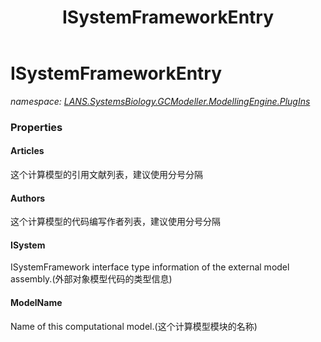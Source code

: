 ﻿---
title: ISystemFrameworkEntry
---

# ISystemFrameworkEntry
_namespace: [LANS.SystemsBiology.GCModeller.ModellingEngine.PlugIns](N-LANS.SystemsBiology.GCModeller.ModellingEngine.PlugIns.html)_





### Properties

#### Articles
这个计算模型的引用文献列表，建议使用分号分隔
#### Authors
这个计算模型的代码编写作者列表，建议使用分号分隔
#### ISystem
ISystemFramework interface type information of the external model assembly.(外部对象模型代码的类型信息)
#### ModelName
Name of this computational model.(这个计算模型模块的名称)

